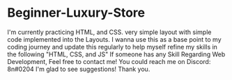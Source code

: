 # Beginner-Luxury-Store
I'm currently practicing HTML, and CSS. very simple layout with simple code implemented into the Layouts.
I wanna use this as a base point to my coding journey and update this regularly to help myself refine my skills in the following "HTML, CSS, and JS"
If someone has any Skill Regarding Web Development, Feel free to contact me! You could reach me on Discord: 8n#0204
I'm glad to see suggestions! Thank you.
